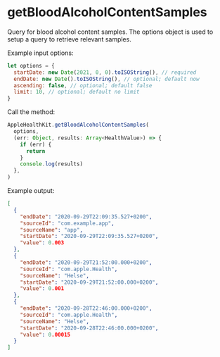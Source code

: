 # getBloodAlcoholContentSamples

Query for blood alcohol content samples. The options object is used to setup a query to retrieve relevant samples.

Example input options:

```javascript
let options = {
  startDate: new Date(2021, 0, 0).toISOString(), // required
  endDate: new Date().toISOString(), // optional; default now
  ascending: false, // optional; default false
  limit: 10, // optional; default no limit
}
```

Call the method:

```javascript
AppleHealthKit.getBloodAlcoholContentSamples(
  options,
  (err: Object, results: Array<HealthValue>) => {
    if (err) {
      return
    }
    console.log(results)
  },
)
```

Example output:

```json
[
  {
    "endDate": "2020-09-29T22:09:35.527+0200",
    "sourceId": "com.example.app",
    "sourceName": "app",
    "startDate": "2020-09-29T22:09:35.527+0200",
    "value": 0.003
  },
  {
    "endDate": "2020-09-29T21:52:00.000+0200",
    "sourceId": "com.apple.Health",
    "sourceName": "Helse",
    "startDate": "2020-09-29T21:52:00.000+0200",
    "value": 0.001
  },
  {
    "endDate": "2020-09-28T22:46:00.000+0200",
    "sourceId": "com.apple.Health",
    "sourceName": "Helse",
    "startDate": "2020-09-28T22:46:00.000+0200",
    "value": 0.00015
  }
]
```
